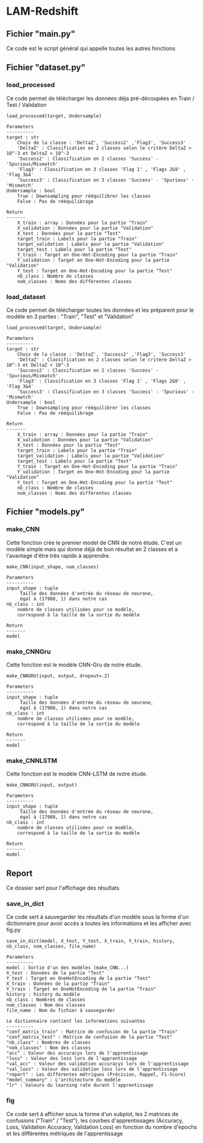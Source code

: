 # LAM-Redshift


## Fichier "main.py"
Ce code est le script général qui appelle toutes les autres fonctions


## Fichier "dataset.py"

### load_processed
Ce code permet de télécharger les données déja pré-découpées en Train / Test / Validation

    load_processed(target, Undersample)
    
    Parameters
    ----------
    target : str 
        Choix de la classe : 'DeltaZ', 'Success2' ,'Flag3', 'Success3'
        'DeltaZ' : Classification en 2 classes selon le critère DeltaZ > 10^-3 et DeltaZ < 10^-3
        'Success2' : Classification en 2 classes 'Success' - 'Spurious/Mismatch' 
        'Flag3' : Classification en 3 classes 'Flag 1' , 'Flags 2&9' , 'Flag 3&4'
        'Success3' : Classification en 3 classes 'Success' - 'Spurious' - 'Mismatch'
    Undersample : bool
        True : Downsampling pour rééquilibrer les classes
        False : Pas de rééquilibrage
    
    Return
    -------
        X_train : array : Données pour la partie "Train"
        X_validation : Données pour la partie "Validation"
        X_test : Données pour la partie "Test"
        target_train : Labels pour la partie "Train"
        target_validation : Labels pour la partie "Validation"
        target_test : Labels pour la partie "Test"
        Y_train : Target en One-Hot-Encoding pour la partie "Train"
        Y_validation : Target en One-Hot-Encoding pour la partie "Validation"
        Y_test : Target en One-Hot-Encoding pour la partie "Test"
        nb_class : Nombre de classes
        nom_classes : Noms des différentes classes

### load_dataset
Ce code permet de télécharger toutes les données et les préparent pour le modèle en 3 parties : "Train", "Test" et "Validation"

    load_processed(target, Undersample)
    
    Parameters
    ----------
    target : str 
        Choix de la classe : 'DeltaZ', 'Success2' ,'Flag3', 'Success3'
        'DeltaZ' : Classification en 2 classes selon le critère DeltaZ > 10^-3 et DeltaZ < 10^-3
        'Success2' : Classification en 2 classes 'Success' - 'Spurious/Mismatch' 
        'Flag3' : Classification en 3 classes 'Flag 1' , 'Flags 2&9' , 'Flag 3&4'
        'Success3' : Classification en 3 classes 'Success' - 'Spurious' - 'Mismatch'
    Undersample : bool
        True : Downsampling pour rééquilibrer les classes
        False : Pas de rééquilibrage
    
    Return
    -------
        X_train : array : Données pour la partie "Train"
        X_validation : Données pour la partie "Validation"
        X_test : Données pour la partie "Test"
        target_train : Labels pour la partie "Train"
        target_validation : Labels pour la partie "Validation"
        target_test : Labels pour la partie "Test"
        Y_train : Target en One-Hot-Encoding pour la partie "Train"
        Y_validation : Target en One-Hot-Encoding pour la partie "Validation"
        Y_test : Target en One-Hot-Encoding pour la partie "Test"
        nb_class : Nombre de classes
        nom_classes : Noms des différentes classes

## Fichier "models.py"

### make_CNN
Cette fonction crée le premier model de CNN de notre étude.
C'est un modèle simple mais qui donne déjà de bon résultat en 2 classes et a l'avantage d'être très rapide à apprendre.

    make_CNN(input_shape, num_classes)

    Parameters
    ----------
    input_shape : tuple
         Taille des données d'entrée du réseau de neurone,
         égal à (17908, 1) dans notre cas
    nb_class : int
        nombre de classes utilisées pour ce modèle, 
        correspond à la taille de la sortie du modèle

    Return
    -------
    model

### make_CNNGru
Cette fonction est le modèle CNN-Gru de notre étude.
    
    make_CNNGRU(input, output, dropout=.2)

    Parameters
    ----------
    input_shape : tuple
         Taille des données d'entrée du réseau de neurone,
         égal à (17908, 1) dans notre cas
    nb_class : int
        nombre de classes utilisées pour ce modèle, 
        correspond à la taille de la sortie du modèle

    Return
    -------
    model

### make_CNNLSTM
Cette fonction est le modèle CNN-LSTM de notre étude.
    
    make_CNNGRU(input, output)

    Parameters
    ----------
    input_shape : tuple
         Taille des données d'entrée du réseau de neurone,
         égal à (17908, 1) dans notre cas
    nb_class : int
        nombre de classes utilisées pour ce modèle, 
        correspond à la taille de la sortie du modèle

    Return
    -------
    model

## Report
Ce dossier sert pour l'affichage des résultats

### save_in_dict
Ce code sert à sauvegarder les résultats d'un modèle sous la forme d'un dictionnaire pour avoir accès a toutes les informations et les afficher avec fig.py

    save_in_dict(model, X_test, Y_test, X_train, Y_train, history, nb_class, nom_classes, file_name)
    
    Parameters
    ----------
    model : Sortie d'un des modèles (make_CNN...)
    X_test : Données de la partie "Test"
    Y_test : Target en OneHotEncoding de la partie "Test"
    X_train : Données de la partie "Train"
    Y_train : Target en OneHotEncoding de la partie "Train"
    history : history du modèle 
    nb_class : Nombres de classes
    nom_classes : Nom des classes
    file_name : Nom du fichier à sauvegarder
    
    Le dictionnaire contient les informations suivantes
    ----------
    "conf_matrix_train" : Matrice de confusion de la partie "Train"
    "conf_matrix_test" : Matrice de confusion de la partie "Test"
    "nb_class" : Nombres de classes
    "nom_classes" : Nom des classes
    "acc" : Valeur des accuracys lors de l'apprentissage
    "loss" : Valeur des loss lors de l'apprentissage
    "val_acc" : Valeur des validation accuracys lors de l'apprentissage
    "val_loss" : Valeur des validation loss lors de l'apprentissage
    "report" : Les différentes métriques (Précision, Rappel, F1-Score)
    "model_summary" : L'architecture du modèle
    "lr" : Valeurs du learning rate durant l'apprentissage


### fig
Ce code sert à afficher sous la forme d'un subplot, les 2 matrices de confusions ("Train" / "Test"), les courbes d'apprentissages (Accuracy, Loss, Validation Accuracy, Validation Loss) en fonction du nombre d'epochs et les différentes métriques de l'apprentissage

    

